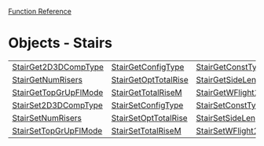 [Function Reference](../README.md)

# Objects - Stairs
| | | |
|---|---|---|
| [StairGet2D3DCompType](../Functions/StairGet2D3DCompType.md) | [StairGetConfigType](../Functions/StairGetConfigType.md) | [StairGetConstType](../Functions/StairGetConstType.md) |
| [StairGetNumRisers](../Functions/StairGetNumRisers.md) | [StairGetOptTotalRise](../Functions/StairGetOptTotalRise.md) | [StairGetSideLengthsM](../Functions/StairGetSideLengthsM.md) |
| [StairGetTopGrUpFlMode](../Functions/StairGetTopGrUpFlMode.md) | [StairGetTotalRiseM](../Functions/StairGetTotalRiseM.md) | [StairGetWFlight1M](../Functions/StairGetWFlight1M.md) |
| [StairSet2D3DCompType](../Functions/StairSet2D3DCompType.md) | [StairSetConfigType](../Functions/StairSetConfigType.md) | [StairSetConstType](../Functions/StairSetConstType.md) |
| [StairSetNumRisers](../Functions/StairSetNumRisers.md) | [StairSetOptTotalRise](../Functions/StairSetOptTotalRise.md) | [StairSetSideLengthsM](../Functions/StairSetSideLengthsM.md) |
| [StairSetTopGrUpFlMode](../Functions/StairSetTopGrUpFlMode.md) | [StairSetTotalRiseM](../Functions/StairSetTotalRiseM.md) | [StairSetWFlight1M](../Functions/StairSetWFlight1M.md) |

